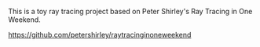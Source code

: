 This is a toy ray tracing project based on Peter Shirley's Ray Tracing in One Weekend.

https://github.com/petershirley/raytracinginoneweekend

